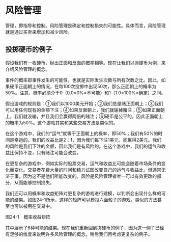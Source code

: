 # 风险管理

管理，即指导和控制。风险管理是确定和控制损失的可能性。具体而言，风险管理就是通过买卖来增加和减少风险。

## 投掷硬币的例子

假设我们有一枚硬币，抛出正面和反面的概率相等。现在让我们以抛硬币为例，来介绍风险管理的概念。

事件的概率即事件发生的可能性，也就是实际发生次数与所有次数之比。因此，如果硬币正面朝上的情况，在每100次投掷中出现50次，那么正面朝上的概率为50%。注意，概率必须介于0（0.0=0%=不可能）和1（1.0=100%=确定）之间。

假设游戏的规则是：①我们以1000美元开始；②我们总是赌正面朝上；③我们可以用任何现有的金额下注；④如果反面朝上，我们就输掉赌注；⑤如果正面朝上，我们就没输，并且我们会赢得两倍的赌注；⑥硬币是公平的，因此正面朝上的概率为50%。这个游戏其实和某些交易方法是类似的。

在这个游戏中，我们的“运气”就等于正面朝上的概率，即50%；我们有50%的时间是幸运的。我们的收益比是2：1，因为我们每下注1美元，能赢得2美元。我们的风险是我们下注的金额，因此我们是有风险的。在这个游戏中，我们的运气和收益比保持不变，只有赌注可能会改变。

在更复杂的游戏中，例如实际的股票交易，运气和收益比可能会随着市场条件的变化而变化。交易者花费大量的时间和精力试图改变自己的运气与收益比，但通常无济于事，因为这不是他们所能改变的。风险是风险管理者唯一可以有效更改的部分，从而能够控制损失。

我们还可以用概率和收益矩阵对更复杂的游戏进行建模，以判断会出现什么样的可能的结果。如图24-1所示，这样的矩阵可以模拟六面骰子的游戏，类似的方法甚至也可以被用在交易中。

[](http://popImage?src='../Images/572-1.jpg')

图24-1　概率收益矩阵

其中展示了6种可能的结果。现在我们重新回到掷硬币的例子，因为这一例子已经有足够的维度来说明许多风险管理的概念。稍后我们再考虑更复杂的例子。